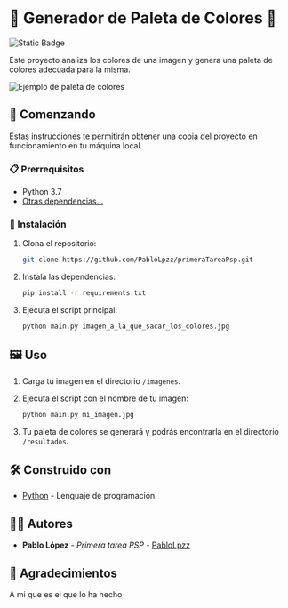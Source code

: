 # 🎨 Generador de Paleta de Colores 🌈

![Static Badge](https://img.shields.io/badge/Paleta_de_Colores-V.1.0.0-blue)

Este proyecto analiza los colores de una imagen y genera una paleta de colores adecuada para la misma.

![Ejemplo de paleta de colores](https://htmlcolorcodes.com/assets/images/html-color-codes-color-palette-generators-hero.jpg)

## 🚀 Comenzando

Estas instrucciones te permitirán obtener una copia del proyecto en funcionamiento en tu máquina local.

### 📋 Prerrequisitos

- Python 3.7
- [Otras dependencias...](en_realidad_no_hay)

### 🔧 Instalación

1. Clona el repositorio:
   ```bash
   git clone https://github.com/PabloLpzz/primeraTareaPsp.git
   ```

2. Instala las dependencias:
   ```bash
   pip install -r requirements.txt
   ```

3. Ejecuta el script principal:
   ```bash
   python main.py imagen_a_la_que_sacar_los_colores.jpg
   ```

## 🖼️ Uso

1. Carga tu imagen en el directorio `/imagenes`.
2. Ejecuta el script con el nombre de tu imagen:
   ```bash
   python main.py mi_imagen.jpg
   ```

3. Tu paleta de colores se generará y podrás encontrarla en el directorio `/resultados`.

## 🛠️ Construido con

- [Python](https://www.python.org/) - Lenguaje de programación.

## 👩‍💻 Autores

- **Pablo López** - *Primera tarea PSP* - [PabloLpzz](https://github.com/PabloLpzz)

## 🎁 Agradecimientos

A mi que es el que lo ha hecho
